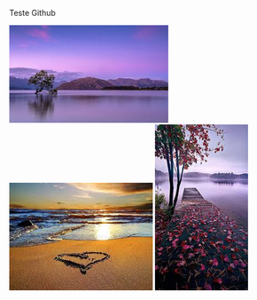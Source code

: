 <p> Teste Github </p>

![image](./IMG/Imagem1.jfif)
![image](./IMG/Imagem2.jfif)
![image](./IMG/Imagem3.jfif)
